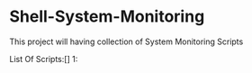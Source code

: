 # Shell-System-Monitoring
This project will having collection of System Monitoring Scripts

List Of Scripts<Order>:<Name>[<ScriptName>]
1: 
